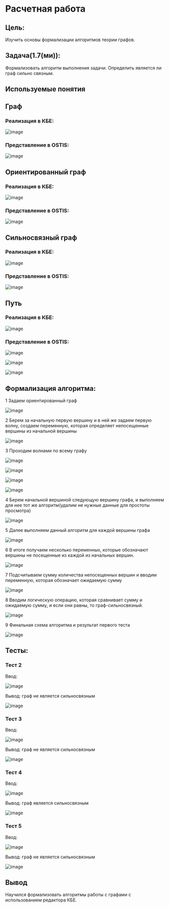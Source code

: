 # Расчетная работа 
## Цель:
Изучить основы формализации алгоритмов теории графов.

## Задача(1.7(ми)):

Формализовать алгоритм выполнения задачи. Определить является ли граф сильно связным.

## Используемые понятия

## Граф

### Реализация в КБЕ:

![image](imgsRR/GraphKBE.png)

### Представление в OSTIS:

![image](imgsRR/Graph.png)

## Ориентированный граф

### Реализация в КБЕ:

![image](imgsRR/OrientedGraphKBE.png)

### Представление в OSTIS:

![image](imgsRR/OrientedGraph.png)

## Сильносвязный граф

### Реализация в КБЕ:

![image](imgsRR/StrongKBE.png)

### Представление в OSTIS:

![image](imgsRR/Strong.png)

## Путь

### Реализация в КБЕ:

![image](imgsRR/WayKBE.png)

### Представление в OSTIS:

![image](imgsRR/Way1.png)

![image](imgsRR/Way2.png)

![image](imgsRR/Way3.png)

## Формализация алгоритма:

1 Задаем ориентированный граф

![image](imgsRR/step1.png)

2 Берем за начальную первую вершину и в ней же задаем первую волну, создаем переменную, которая определяет непосещенные вершины из начальной вершины

![image](imgsRR/step2.png)

3 Проходим волнами по всему графу 

![image](imgsRR/step3.png)

![image](imgsRR/step4.png)

![image](imgsRR/step5.png)

![image](imgsRR/step6.png)

4 Берем начальной вершиной следующую вершину графа, и выполняем для нее тот же алгоритм(удалим не нужные данные для простоты просмотра) 

![image](imgsRR/step7.png)

5 Далее выполняем данный алгоритм для каждой вершины графа 

![image](imgsRR/step8.png)

6 В итоге получаем несколько переменных, которые обозначают вершины не посещенные из каждой из начальных вершин.

![image](imgsRR/step9.png)

7 Подсчитываем сумму количества непосещенных вершин и вводим переменную, которая обозначает ожидаемую сумму

![image](imgsRR/prefin.png)

8 Вводим логическую операцию, которая сравнивает сумму и ожидаемую сумму, и если они равны, то граф-сильносвязный.

![image](imgsRR/logic.png)

9 Финальная схема алгоритма и результат первого теста 

![image](imgsRR/fin.png)

## Тесты:

### Тест 2

Ввод:

![image](imgsRR/test2s.png)

Вывод: граф не является сильносвязным 

![image](imgsRR/test2f.png)

### Тест 3

Ввод:

![image](imgsRR/test3s.png)

Вывод: граф не является сильносвязным 

![image](imgsRR/test3f.png)

### Тест 4

Ввод:

![image](imgsRR/test4s.png)

Вывод: граф является сильносвязным 

![image](imgsRR/test4f.png)

### Тест 5

Ввод:

![image](imgsRR/test5s.png)

Вывод: граф не является сильносвязным 

![image](imgsRR/test5f.png)

## Вывод 

Научился формализовать алгоритмы работы с графами с использованием редактора КБЕ.


